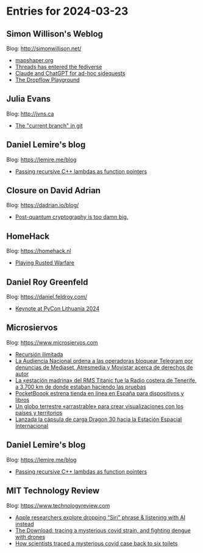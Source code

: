# Entries for 2024-03-23
## Simon Willison's Weblog 
Blog: http://simonwillison.net/ 

- [mapshaper.org](https://simonwillison.net/2024/Mar/23/mapshaperorg/#atom-everything)
- [Threads has entered the fediverse](https://simonwillison.net/2024/Mar/22/threads-has-entered-the-fediverse/#atom-everything)
- [Claude and ChatGPT for ad-hoc sidequests](https://simonwillison.net/2024/Mar/22/claude-and-chatgpt-case-study/#atom-everything)
- [The Dropflow Playground](https://simonwillison.net/2024/Mar/22/the-dropflow-playground/#atom-everything)
## Julia Evans 
Blog: http://jvns.ca 

- [The "current branch" in git](https://jvns.ca/blog/2024/03/22/the-current-branch-in-git/)
## Daniel Lemire's blog 
Blog: https://lemire.me/blog 

- [Passing recursive C++ lambdas as function pointers](https://lemire.me/blog/2024/03/22/passing-recursive-c-lambdas-as-function-pointers/)
## Closure on David Adrian 
Blog: https://dadrian.io/blog/ 

- [Post-quantum cryptography is too damn big.](https://dadrian.io/blog/posts/pqc-signatures-2024/)
## HomeHack 
Blog: https://homehack.nl 

- [Playing Rusted Warfare](https://homehack.nl/playing-rusted-warfare/)
## Daniel Roy Greenfeld 
Blog: https://daniel.feldroy.com/ 

- [Keynote at PyCon Lithuania 2024](https://daniel.feldroy.com/posts/2024-pycon-lithuania)
## Microsiervos 
Blog: https://www.microsiervos.com 

- [Recursión ilimitada](https://www.microsiervos.com/archivo/humor/recursion-ilimitada.html)
- [La Audiencia Nacional ordena a las operadoras bloquear Telegram por denuncias de Mediaset, Atresmedia y Movistar acerca de derechos de autor](https://www.microsiervos.com/archivo/tecnologia/audiencia-nacional-ordena-bloquear-telegram-mediaset-atresmedia-movistar-derechos-de-autor.html)
- [La «estación madrina» del RMS Titanic fue la Radio costera de Tenerife, a 3.700 km de donde estaban haciendo las pruebas](https://www.microsiervos.com/archivo/curiosidades/la-estacion-madrina-del-rms-titanic-fue-la-radio-costera-de-tenerife-a-3700-km-de-donde-estaban-haciendo-las-pruebas.html)
- [PocketBoook estrena tienda en línea en España para dispositivos y libros](https://www.microsiervos.com/archivo/gadgets/pocketbook-estrema-tienda-en-linea-espana.html)
- [Un globo terrestre «arrastrable» para crear visualizaciones con los países y territorios](https://www.microsiervos.com/archivo/ordenadores/globo-terrestre-arrastrable-visualiaciones-paises-territorios.html)
- [Lanzada la cápsula de carga Dragon 30 hacia la Estación Espacial Internacional](https://www.microsiervos.com/archivo/espacio/lanzada-capsula-carga-dragon-30-estacion-espacial.html)
## Daniel Lemire's blog 
Blog: https://lemire.me/blog 

- [Passing recursive C++ lambdas as function pointers](https://lemire.me/blog/2024/03/22/passing-recursive-c-lambdas-as-function-pointers/)
## MIT Technology Review 
Blog: https://www.technologyreview.com 

- [Apple researchers explore dropping “Siri” phrase & listening with AI instead](https://www.technologyreview.com/2024/03/22/1090090/apple-researchers-explore-dropping-siri-phrase-amp-listening-with-ai-instead/)
- [The Download: tracing a mysterious covid strain, and fighting dengue with drones](https://www.technologyreview.com/2024/03/22/1090069/the-download-tracing-a-mysterious-covid-strain-and-fighting-dengue-with-drones/)
- [How scientists traced a mysterious covid case back to six toilets](https://www.technologyreview.com/2024/03/22/1090059/how-scientists-traced-a-mysterious-covid-case-back-to-six-toilets/)